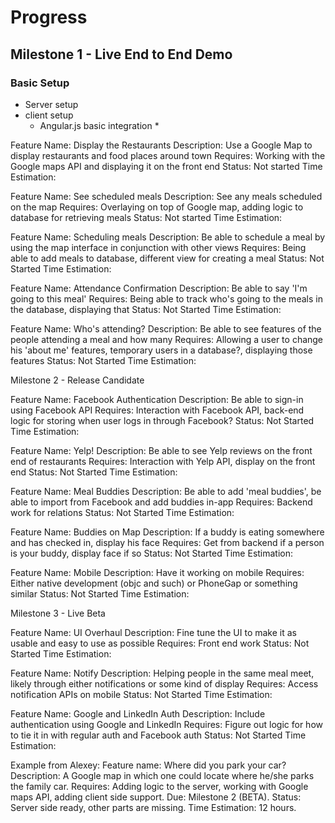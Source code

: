 # Progress #

## Milestone 1 - Live End to End Demo ##

### Basic Setup ###
* Server setup
* client setup
	* Angular.js basic integration *




Feature Name: Display the Restaurants
Description: Use a Google Map to display restaurants and food places around town
Requires: Working with the Google maps API and displaying it on the front end
Status: Not started
Time Estimation:

Feature Name: See scheduled meals
Description: See any meals scheduled on the map
Requires: Overlaying on top of Google map, adding logic to database for retrieving meals
Status: Not started
Time Estimation:

Feature Name: Scheduling meals
Description: Be able to schedule a meal by using the map interface in conjunction with other views
Requires: Being able to add meals to database, different view for creating a meal
Status: Not Started
Time Estimation:

Feature Name: Attendance Confirmation
Description: Be able to say 'I'm going to this meal'
Requires: Being able to track who's going to the meals in the database, displaying that
Status: Not Started
Time Estimation:

Feature Name: Who's attending?
Description: Be able to see features of the people attending a meal and how many
Requires: Allowing a user to change his 'about me' features, temporary users in a database?, displaying those features
Status: Not Started
Time Estimation:

Milestone 2 - Release Candidate

Feature Name: Facebook Authentication Description: Be able to sign-in using Facebook API Requires: Interaction with Facebook API, back-end logic for storing when user logs in through Facebook? Status: Not Started Time Estimation:

Feature Name: Yelp! Description: Be able to see Yelp reviews on the front end of restaurants Requires: Interaction with Yelp API, display on the front end Status: Not Started Time Estimation:

Feature Name: Meal Buddies Description: Be able to add 'meal buddies', be able to import from Facebook and add buddies in-app Requires: Backend work for relations Status: Not Started Time Estimation:

Feature Name: Buddies on Map Description: If a buddy is eating somewhere and has checked in, display his face Requires: Get from backend if a person is your buddy, display face if so Status: Not Started Time Estimation:

Feature Name: Mobile Description: Have it working on mobile Requires: Either native development (objc and such) or PhoneGap or something similar Status: Not Started Time Estimation:

Milestone 3 - Live Beta

Feature Name: UI Overhaul Description: Fine tune the UI to make it as usable and easy to use as possible Requires: Front end work Status: Not Started Time Estimation:

Feature Name: Notify Description: Helping people in the same meal meet, likely through either notifications or some kind of display Requires: Access notification APIs on mobile Status: Not Started Time Estimation:

Feature Name: Google and LinkedIn Auth Description: Include authentication using Google and LinkedIn Requires: Figure out logic for how to tie it in with regular auth and Facebook auth Status: Not Started Time Estimation:

Example from Alexey: Feature name: Where did you park your car? Description: A Google map in which one could locate where he/she parks the family car. Requires: Adding logic to the server, working with Google maps API, adding client side support. Due: Milestone 2 (BETA). Status: Server side ready, other parts are missing. Time Estimation: 12 hours.


